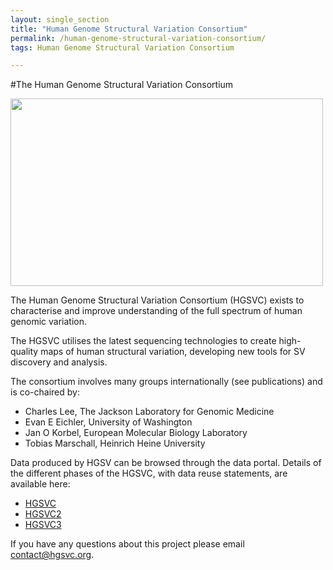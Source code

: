 ```yaml
---
layout: single_section
title: "Human Genome Structural Variation Consortium"
permalink: /human-genome-structural-variation-consortium/
tags: Human Genome Structural Variation Consortium

---
```


#The Human Genome Structural Variation Consortium

<right>
<img src="/sites/1000genomes.org/files/images/HGSVC_logo_v5.png" width="500" height="300">
</right>

The Human Genome Structural Variation Consortium (HGSVC) exists to characterise and improve understanding of the full spectrum of human genomic variation.

The HGSVC utilises the latest sequencing technologies to create high-quality maps of human structural variation, developing new tools for SV discovery and analysis.

The consortium involves many groups internationally (see publications) and is co-chaired by:

- Charles Lee, The Jackson Laboratory for Genomic Medicine
- Evan E Eichler, University of Washington
- Jan O Korbel, European Molecular Biology Laboratory
- Tobias Marschall, Heinrich Heine University


Data produced by HGSV can be browsed through the data portal. Details of the different phases of the HGSVC, with data reuse statements, are available here:

* [HGSVC](https://www.internationalgenome.org/data-portal/data-collection/structural-variation)
* [HGSVC2](https://www.internationalgenome.org/data-portal/data-collection/hgsvc2) 
* [HGSVC3](https://www.internationalgenome.org/data-portal/data-collection/hgsvc3)

If you have any questions about this project please email [contact@hgsvc.org](mailto:contact@hgsvc.org).
